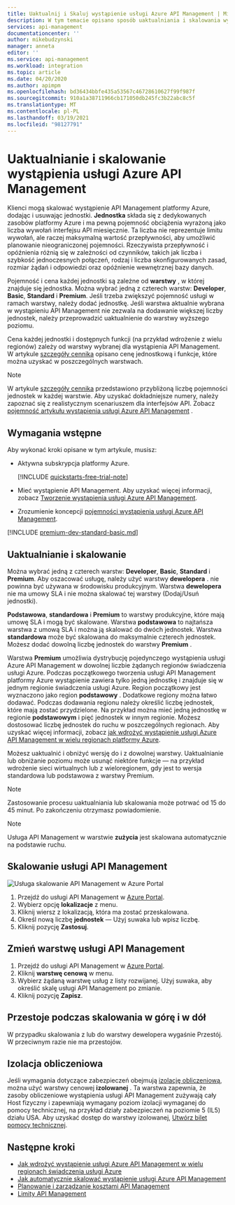 ```yaml
---
title: Uaktualnij i Skaluj wystąpienie usługi Azure API Management | Microsoft Docs
description: W tym temacie opisano sposób uaktualniania i skalowania wystąpienia usługi Azure API Management.
services: api-management
documentationcenter: ''
author: mikebudzynski
manager: anneta
editor: ''
ms.service: api-management
ms.workload: integration
ms.topic: article
ms.date: 04/20/2020
ms.author: apimpm
ms.openlocfilehash: bd36434bbfe435a53567c46728610627f99f987f
ms.sourcegitcommit: 910a1a38711966cb171050db245fc3b22abc8c5f
ms.translationtype: MT
ms.contentlocale: pl-PL
ms.lasthandoff: 03/19/2021
ms.locfileid: "98127791"
---
```

# <a name="upgrade-and-scale-an-azure-api-management-instance"></a>Uaktualnianie i skalowanie wystąpienia usługi Azure API Management  

Klienci mogą skalować wystąpienie API Management platformy Azure, dodając i usuwając jednostki. **Jednostka** składa się z dedykowanych zasobów platformy Azure i ma pewną pojemność obciążenia wyrażoną jako liczba wywołań interfejsu API miesięcznie. Ta liczba nie reprezentuje limitu wywołań, ale raczej maksymalną wartość przepływności, aby umożliwić planowanie nieograniczonej pojemności. Rzeczywista przepływność i opóźnienia różnią się w zależności od czynników, takich jak liczba i szybkość jednoczesnych połączeń, rodzaj i liczba skonfigurowanych zasad, rozmiar żądań i odpowiedzi oraz opóźnienie wewnętrznej bazy danych.

Pojemność i cena każdej jednostki są zależne od **warstwy** , w której znajduje się jednostka. Można wybrać jedną z czterech warstw: **Developer**, **Basic**, **Standard** i **Premium**. Jeśli trzeba zwiększyć pojemność usługi w ramach warstwy, należy dodać jednostkę. Jeśli warstwa aktualnie wybrana w wystąpieniu API Management nie zezwala na dodawanie większej liczby jednostek, należy przeprowadzić uaktualnienie do warstwy wyższego poziomu.

Cena każdej jednostki i dostępnych funkcji (na przykład wdrożenie z wielu regionów) zależy od warstwy wybranej dla wystąpienia API Management. W artykule [szczegóły cennika](https://azure.microsoft.com/pricing/details/api-management/?ref=microsoft.com&utm_source=microsoft.com&utm_medium=docs&utm_campaign=visualstudio) opisano cenę jednostkową i funkcje, które można uzyskać w poszczególnych warstwach. 

>[!NOTE]
>W artykule [szczegóły cennika](https://azure.microsoft.com/pricing/details/api-management/?ref=microsoft.com&utm_source=microsoft.com&utm_medium=docs&utm_campaign=visualstudio) przedstawiono przybliżoną liczbę pojemności jednostek w każdej warstwie. Aby uzyskać dokładniejsze numery, należy zapoznać się z realistycznym scenariuszem dla interfejsów API. Zobacz [pojemność artykułu wystąpienia usługi Azure API Management](api-management-capacity.md) .

## <a name="prerequisites"></a>Wymagania wstępne

Aby wykonać kroki opisane w tym artykule, musisz:

+ Aktywna subskrypcja platformy Azure.

    [!INCLUDE [quickstarts-free-trial-note](../../includes/quickstarts-free-trial-note.md)]

+ Mieć wystąpienie API Management. Aby uzyskać więcej informacji, zobacz [Tworzenie wystąpienia usługi Azure API Management](get-started-create-service-instance.md).

+ Zrozumienie koncepcji [pojemności wystąpienia usługi Azure API Management](api-management-capacity.md).

[!INCLUDE [premium-dev-standard-basic.md](../../includes/api-management-availability-premium-dev-standard-basic.md)]

## <a name="upgrade-and-scale"></a>Uaktualnianie i skalowanie  

Można wybrać jedną z czterech warstw: **Developer**, **Basic**,  **Standard** i **Premium**. Aby oszacować usługę, należy użyć warstwy **dewelopera** . nie powinna być używana w środowisku produkcyjnym. Warstwa **dewelopera** nie ma umowy SLA i nie można skalować tej warstwy (Dodaj/Usuń jednostki). 

**Podstawowa**, **standardowa** i **Premium** to warstwy produkcyjne, które mają umowę SLA i mogą być skalowane. Warstwa **podstawowa** to najtańsza warstwa z umową SLA i można ją skalować do dwóch jednostek. Warstwa **standardowa** może być skalowana do maksymalnie czterech jednostek. Możesz dodać dowolną liczbę jednostek do warstwy **Premium** .

Warstwa **Premium** umożliwia dystrybucję pojedynczego wystąpienia usługi Azure API Management w dowolnej liczbie żądanych regionów świadczenia usługi Azure. Podczas początkowego tworzenia usługi API Management platformy Azure wystąpienie zawiera tylko jedną jednostkę i znajduje się w jednym regionie świadczenia usługi Azure. Region początkowy jest wyznaczono jako region **podstawowy** . Dodatkowe regiony można łatwo dodawać. Podczas dodawania regionu należy określić liczbę jednostek, które mają zostać przydzielone. Na przykład można mieć jedną jednostkę w regionie **podstawowym** i pięć jednostek w innym regionie. Możesz dostosować liczbę jednostek do ruchu w poszczególnych regionach. Aby uzyskać więcej informacji, zobacz [jak wdrożyć wystąpienie usługi Azure API Management w wielu regionach platformy Azure](api-management-howto-deploy-multi-region.md).

Możesz uaktualnić i obniżyć wersję do i z dowolnej warstwy. Uaktualnianie lub obniżanie poziomu może usunąć niektóre funkcje — na przykład wdrożenie sieci wirtualnych lub z wieloregionem, gdy jest to wersja standardowa lub podstawowa z warstwy Premium.

> [!NOTE]
> Zastosowanie procesu uaktualniania lub skalowania może potrwać od 15 do 45 minut. Po zakończeniu otrzymasz powiadomienie.

> [!NOTE]
> Usługa API Management w warstwie **zużycia** jest skalowana automatycznie na podstawie ruchu.

## <a name="scale-your-api-management-service"></a>Skalowanie usługi API Management

![Usługa skalowanie API Management w Azure Portal](./media/upgrade-and-scale/portal-scale.png)

1. Przejdź do usługi API Management w [Azure Portal](https://portal.azure.com/).
2. Wybierz opcję **lokalizacje** z menu.
3. Kliknij wiersz z lokalizacją, która ma zostać przeskalowana.
4. Określ nową liczbę **jednostek** — Użyj suwaka lub wpisz liczbę.
5. Kliknij pozycję **Zastosuj**.

## <a name="change-your-api-management-service-tier"></a>Zmień warstwę usługi API Management

1. Przejdź do usługi API Management w [Azure Portal](https://portal.azure.com/).
2. Kliknij **warstwę cenową** w menu.
3. Wybierz żądaną warstwę usług z listy rozwijanej. Użyj suwaka, aby określić skalę usługi API Management po zmianie.
4. Kliknij pozycję **Zapisz**.

## <a name="downtime-during-scaling-up-and-down"></a>Przestoje podczas skalowania w górę i w dół
W przypadku skalowania z lub do warstwy dewelopera wygaśnie Przestój. W przeciwnym razie nie ma przestojów. 

## <a name="compute-isolation"></a>Izolacja obliczeniowa
Jeśli wymagania dotyczące zabezpieczeń obejmują [izolację obliczeniową](../azure-government/azure-secure-isolation-guidance.md#compute-isolation), można użyć warstwy cenowej **izolowanej** . Ta warstwa zapewnia, że zasoby obliczeniowe wystąpienia usługi API Management zużywają cały Host fizyczny i zapewniają wymagany poziom izolacji wymaganej do pomocy technicznej, na przykład działy zabezpieczeń na poziomie 5 (IL5) działu USA. Aby uzyskać dostęp do warstwy izolowanej, [Utwórz bilet pomocy technicznej](../azure-portal/supportability/how-to-create-azure-support-request.md). 



## <a name="next-steps"></a>Następne kroki

- [Jak wdrożyć wystąpienie usługi Azure API Management w wielu regionach świadczenia usługi Azure](api-management-howto-deploy-multi-region.md)
- [Jak automatycznie skalować wystąpienie usługi Azure API Management](api-management-howto-autoscale.md)
- [Planowanie i zarządzanie kosztami API Management](plan-manage-costs.md)
- [Limity API Management](../azure-resource-manager/management/azure-subscription-service-limits.md#api-management-limits)
